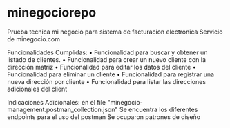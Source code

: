# minegociorepo
Prueba tecnica mi negocio para sistema de facturacion electronica
Servicio de minegocio.com

Funcionalidades Cumplidas:
• Funcionalidad para buscar y obtener un listado de clientes.
• Funcionalidad para crear un nuevo cliente con la dirección matriz
• Funcionalidad para editar los datos del cliente
• Funcionalidad para eliminar un cliente
• Funcionalidad para registrar una nueva dirección por cliente
• Funcionalidad para listar las direcciones adicionales del client

Indicaciones Adicionales:
en el file "minegocio-management.postman_collection.json"
Se encuentra los diferentes endpoints para el uso del postman
Se ocuparon patrones de diseño

